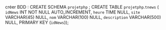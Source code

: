 créer BDD : 
CREATE SCHEMA `projetphp` ;
CREATE TABLE `projetphp`.`tnews` (
  `idNews` INT NOT NULL AUTO_INCREMENT,
  `heure` TIME NULL,
  `site` VARCHAR(45) NULL,
  `nom` VARCHAR(100) NULL,
  `description` VARCHAR(500) NULL,
  PRIMARY KEY (`idNews`));
